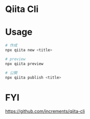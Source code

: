 # Qiita Cli

# Usage

```bash
# 作成
npx qiita new <title>

# preview
npx qiita preview

# 公開
npx qiita publish <title>
```

# FYI

https://github.com/increments/qiita-cli
